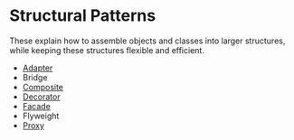 # Structural Patterns

These explain how to assemble objects and classes into larger structures, while keeping these structures flexible and efficient.

- [Adapter](./Adapter%20Pattern.md)
- Bridge
- [Composite](./Composite%20Pattern.md)
- [Decorator](./Decorator%20Pattern.md)
- [Facade](./Facade%20Pattern.md)
- Flyweight
- [Proxy](./Proxy%20Pattern.md)
